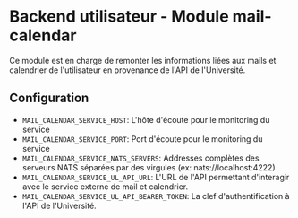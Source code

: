 # Backend utilisateur - Module mail-calendar
Ce module est en charge de remonter les informations liées aux mails et calendrier de l'utilisateur en provenance de l'API de l'Université.

## Configuration
- `MAIL_CALENDAR_SERVICE_HOST`: L'hôte d'écoute pour le monitoring du service
- `MAIL_CALENDAR_SERVICE_PORT`: Port d'écoute pour le monitoring du service
- `MAIL_CALENDAR_SERVICE_NATS_SERVERS`: Addresses complètes des serveurs NATS séparées par des virgules (ex: nats://localhost:4222)
- `MAIL_CALENDAR_SERVICE_UL_API_URL`: L'URL de l'API permettant d'interagir avec le service externe de mail et calendrier.
- `MAIL_CALENDAR_SERVICE_UL_API_BEARER_TOKEN`: La clef d'authentification à l'API de l'Université.
